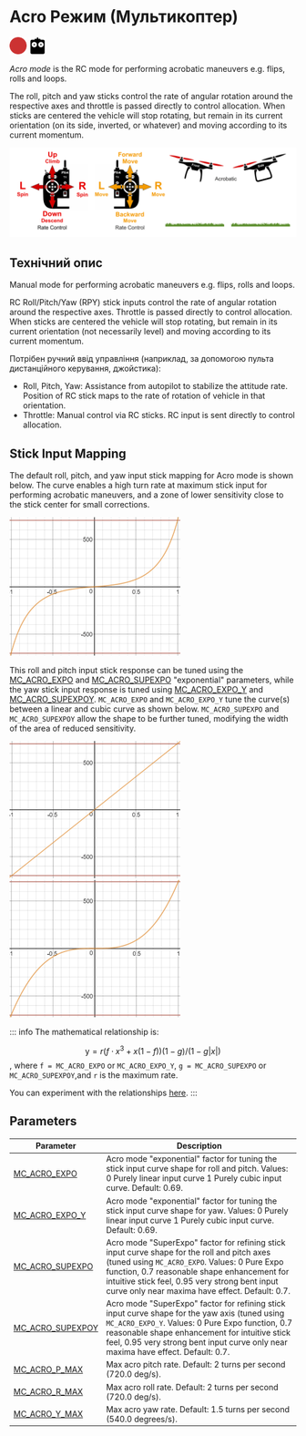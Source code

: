 # Acro Режим (Мультикоптер)

<img src="../../assets/site/difficulty_hard.png" title="Hard to fly" width="30px" />&nbsp;<img src="../../assets/site/remote_control.svg" title="Manual/Remote control required" width="30px" />&nbsp;

_Acro mode_ is the RC mode for performing acrobatic maneuvers e.g. flips, rolls and loops.

The roll, pitch and yaw sticks control the rate of angular rotation around the respective axes and throttle is passed directly to control allocation. When sticks are centered the vehicle will stop rotating, but remain in its current orientation (on its side, inverted, or whatever) and moving according to its current momentum.

![MC Manual Acrobatic Flight](../../assets/flight_modes/acrobatic_mc.png)

<!-- image above incorrect: https://github.com/PX4/PX4-user_guide/issues/182 -->

## Технічний опис

Manual mode for performing acrobatic maneuvers e.g. flips, rolls and loops.

RC Roll/Pitch/Yaw (RPY) stick inputs control the rate of angular rotation around the respective axes. Throttle is passed directly to control allocation. When sticks are centered the vehicle will stop rotating, but remain in its current orientation (not necessarily level) and moving according to its current momentum.

Потрібен ручний ввід управління (наприклад, за допомогою пульта дистанційного керування, джойстика):

- Roll, Pitch, Yaw: Assistance from autopilot to stabilize the attitude rate. Position of RC stick maps to the rate of rotation of vehicle in that orientation.
- Throttle: Manual control via RC sticks. RC input is sent directly to control allocation.

## Stick Input Mapping

The default roll, pitch, and yaw input stick mapping for Acro mode is shown below. The curve enables a high turn rate at maximum stick input for performing acrobatic maneuvers, and a zone of lower sensitivity close to the stick center for small corrections.

![Acro mode - default input curve](../../assets/flight_modes/acro_mc_input_curve_expo_superexpo_default.png)

This roll and pitch input stick response can be tuned using the [MC_ACRO_EXPO](#MC_ACRO_EXPO) and [MC_ACRO_SUPEXPO](#MC_ACRO_SUPEXPO) "exponential" parameters, while the yaw stick input response is tuned using [MC_ACRO_EXPO_Y](#MC_ACRO_EXPO_Y) and [MC_ACRO_SUPEXPOY](#MC_ACRO_SUPEXPOY). `MC_ACRO_EXPO` and `MC_ACRO_EXPO_Y` tune the curve(s) between a linear and cubic curve as shown below. `MC_ACRO_SUPEXPO` and `MC_ACRO_SUPEXPOY` allow the shape to be further tuned, modifying the width of the area of reduced sensitivity.

![Acro mode - expo - pure linear input curve](../../assets/flight_modes/acro_mc_input_curve_expo_linear.png) ![Acro mode - expo - pure cubic input curve](../../assets/flight_modes/acro_mc_input_curve_expo_cubic.png)

::: info
The mathematical relationship is:

$$\mathrm{y} = r(f \cdot x^3 + x(1-f)) (1-g)/(1-g |x|)$$, where `f = MC_ACRO_EXPO` or `MC_ACRO_EXPO_Y`, `g = MC_ACRO_SUPEXPO` or `MC_ACRO_SUPEXPOY`,and `r` is the maximum rate.

You can experiment with the relationships [here](https://www.desmos.com/calculator/yty5kgurmc).
:::

## Parameters

| Parameter                                                                                                 | Description                                                                                                                                                                                                                                                                                       |
| --------------------------------------------------------------------------------------------------------- | ------------------------------------------------------------------------------------------------------------------------------------------------------------------------------------------------------------------------------------------------------------------------------------------------- |
| <a id="MC_ACRO_EXPO"></a>[MC_ACRO_EXPO](../advanced_config/parameter_reference.md#MC_ACRO_EXPO)         | Acro mode "exponential" factor for tuning the stick input curve shape for roll and pitch. Values: 0 Purely linear input curve 1 Purely cubic input curve. Default: 0.69.                                                                                                                          |
| <a id="MC_ACRO_EXPO_Y"></a>[MC_ACRO_EXPO_Y](../advanced_config/parameter_reference.md#MC_ACRO_EXPO_Y)     | Acro mode "exponential" factor for tuning the stick input curve shape for yaw. Values: 0 Purely linear input curve 1 Purely cubic input curve. Default: 0.69.                                                                                                                                     |
| <a id="MC_ACRO_SUPEXPO"></a>[MC_ACRO_SUPEXPO](../advanced_config/parameter_reference.md#MC_ACRO_SUPEXPO)   | Acro mode "SuperExpo" factor for refining stick input curve shape for the roll and pitch axes (tuned using `MC_ACRO_EXPO`. Values: 0 Pure Expo function, 0.7 reasonable shape enhancement for intuitive stick feel, 0.95 very strong bent input curve only near maxima have effect. Default: 0.7. |
| <a id="MC_ACRO_SUPEXPOY"></a>[MC_ACRO_SUPEXPOY](../advanced_config/parameter_reference.md#MC_ACRO_SUPEXPOY) | Acro mode "SuperExpo" factor for refining stick input curve shape for the yaw axis (tuned using `MC_ACRO_EXPO_Y`. Values: 0 Pure Expo function, 0.7 reasonable shape enhancement for intuitive stick feel, 0.95 very strong bent input curve only near maxima have effect. Default: 0.7.          |
| <a id="MC_ACRO_P_MAX"></a>[MC_ACRO_P_MAX](../advanced_config/parameter_reference.md#MC_ACRO_P_MAX)       | Max acro pitch rate. Default: 2 turns per second (720.0 deg/s).                                                                                                                                                                                                                                   |
| <a id="MC_ACRO_R_MAX"></a>[MC_ACRO_R_MAX](../advanced_config/parameter_reference.md#MC_ACRO_R_MAX)       | Max acro roll rate. Default: 2 turns per second (720.0 deg/s).                                                                                                                                                                                                                                    |
| <a id="MC_ACRO_Y_MAX"></a>[MC_ACRO_Y_MAX](../advanced_config/parameter_reference.md#MC_ACRO_Y_MAX)       | Max acro yaw rate. Default: 1.5 turns per second (540.0 degrees/s).                                                                                                                                                                                                                               |
